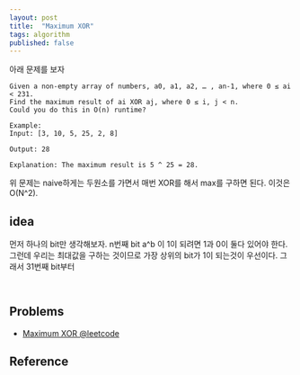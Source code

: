 ```yaml
---
layout: post
title:  "Maximum XOR"
tags: algorithm
published: false
---
```


아래 문제를 보자

```
Given a non-empty array of numbers, a0, a1, a2, … , an-1, where 0 ≤ ai < 231.
Find the maximum result of ai XOR aj, where 0 ≤ i, j < n.
Could you do this in O(n) runtime?

Example:
Input: [3, 10, 5, 25, 2, 8]

Output: 28

Explanation: The maximum result is 5 ^ 25 = 28.

```

위 문제는 naive하게는 두원소를 가면서 매번 XOR를 해서 max를 구하면 된다. 이것은 O(N^2).

## idea

먼저 하나의 bit만 생각해보자. n번째 bit a^b 이 1이 되려면 1과 0이 둘다 있어야 한다. 그런데 우리는 최대값을 구하는 것이므로 가장 상위의 bit가 1이 되는것이 우선이다. 그래서 31번째 bit부터


```java
    
```


## Problems


- [Maximum XOR  @leetcode](https://leetcode.com/problems/maximum-xor-of-two-numbers-in-an-array/) 

## Reference




